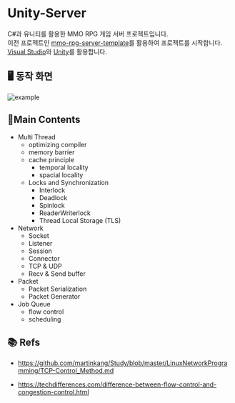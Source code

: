 # Unity-Server

C#과 유니티를 활용한 MMO RPG 게임 서버 프로젝트입니다. <br>
이전 프로젝트인 [mmo-rpg-server-template](https://github.com/ohminkwon/mmo-rpg-server-template)를 활용하여 프로젝트를 시작합니다. <br>
[Visual Studio](https://visualstudio.microsoft.com/ko/)와 [Unity](https://unity.com/kr)를 활용합니다.

## 🖥️ 동작 화면
![example](https://i.postimg.cc/q79vwDTM/server.gif)

## 🎯Main Contents

- Multi Thread
  - optimizing compiler
  - memory barrier
  - cache principle
    - temporal locality
    - spacial locality
  - Locks and Synchronization
    - Interlock
    - Deadlock
    - Spinlock
    - ReaderWriterlock
    - Thread Local Storage (TLS)
- Network
  - Socket
  - Listener
  - Session
  - Connector
  - TCP & UDP
  - Recv & Send buffer
- Packet
  - Packet Serialization
  - Packet Generator  
- Job Queue
  - flow control
  - scheduling

## 📚 Refs
- https://github.com/martinkang/Study/blob/master/LinuxNetworkProgramming/TCP-Control_Method.md

- https://techdifferences.com/difference-between-flow-control-and-congestion-control.html